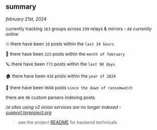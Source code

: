 
## summary
_february 21st, 2024_

currently tracking `163` groups across `299` relays & mirrors - _`84` currently online_

⏲ there have been `10` posts within the `last 24 hours`

🦈 there have been `223` posts within the `month of february`

🪐 there have been `773` posts within the `last 90 days`

🏚 there have been `416` posts within the `year of 2024`

🦕 there have been `9698` posts `since the dawn of ransomwatch`

there are `96` custom parsers indexing posts

_`20` sites using v2 onion services are no longer indexed - [support.torproject.org](https://support.torproject.org/onionservices/v2-deprecation/)_

> see the project [README](https://github.com/joshhighet/ransomwatch#ransomwatch--) for backend technicals
